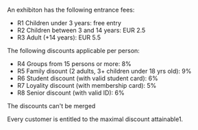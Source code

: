 An exhibiton has the following entrance fees:

- R1 Children under 3 years: free entry
- R2 Children between 3 and 14 years: EUR 2.5
- R3 Adult (+14 years): EUR 5.5

The following discounts applicable per person:
- R4 Groups from 15 persons or more: 8%
- R5 Family disount (2 adults, 3+ children under 18 yrs old): 9%
- R6 Student discount (with valid student card): 6%
- R7 Loyality discount (with membership card): 5%
- R8 Senior discount (with valid ID): 6%

The discounts can't be merged

Every customer is entitled to the maximal discount attainable1.
